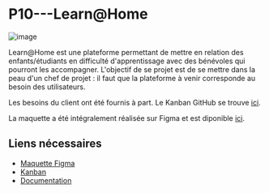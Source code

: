 # P10---Learn@Home

![image](https://user-images.githubusercontent.com/97299297/190192512-043cf1e4-6957-4175-916f-9fdc2c0ec4cb.png)

Learn@Home est une plateforme permettant de mettre en relation des enfants/étudiants en difficulté d'apprentissage avec des bénévoles qui pourront les accompagner. L'objectif de se projet est de se mettre dans la peau d'un chef de projet : il faut que la plateforme à venir corresponde au besoin des utilisateurs. 

Les besoins du client ont été fournis à part. Le Kanban GitHub se trouve [ici](https://github.com/users/Eugeniegene/projects/1/views/1). 

La maquette a été intégralement réalisée sur Figma et est diponible [ici](https://www.figma.com/file/xqeE1ZKlHUWi2Efo8r73NK/UI-Design-Les-Petits-Plats-FR). 

## Liens nécessaires 

- [Maquette Figma](https://www.figma.com/file/Wump3VGWVFq9FicSDPfLrV/Maquette-Learn%40Home?node-id=1%3A2)
- [Kanban](https://github.com/users/Eugeniegene/projects/1/views/1)
- [Documentation](https://github.com/Eugeniegene/P10-Learn-Home/wiki)
